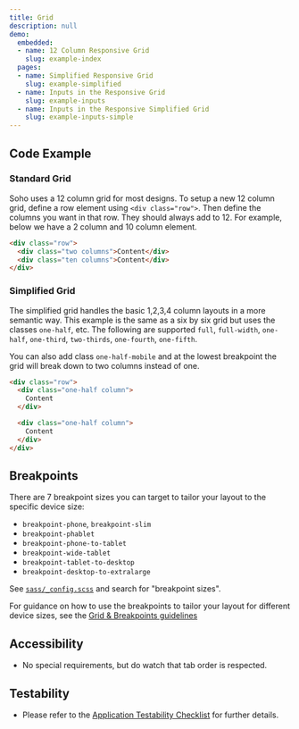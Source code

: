 ```yaml
---
title: Grid
description: null
demo:
  embedded:
  - name: 12 Column Responsive Grid
    slug: example-index
  pages:
  - name: Simplified Responsive Grid
    slug: example-simplified
  - name: Inputs in the Responsive Grid
    slug: example-inputs
  - name: Inputs in the Responsive Simplified Grid
    slug: example-inputs-simple
---
```


## Code Example

### Standard Grid

Soho uses a 12 column grid for most designs. To setup a new 12 column grid, define a row element using `<div class="row">`. Then define the columns you want in that row. They should always add to 12. For example, below we have a 2 column and 10 column element.

```html
<div class="row">
  <div class="two columns">Content</div>
  <div class="ten columns">Content</div>
</div>
```

### Simplified Grid

The simplified grid handles the basic 1,2,3,4 column layouts in a more semantic way. This example is the same as a six by six grid but uses the classes `one-half`, etc. The following are supported `full`, `full-width`, `one-half`, `one-third`, `two-thirds`, `one-fourth`, `one-fifth`.

You can also add class `one-half-mobile` and at the lowest breakpoint the grid will break down to two columns instead of one.

```html
<div class="row">
  <div class="one-half column">
    Content
  </div>

  <div class="one-half column">
    Content
  </div>
</div>
```

## Breakpoints

There are 7 breakpoint sizes you can target to tailor your layout to the specific device size:

- `breakpoint-phone`, `breakpoint-slim`
- `breakpoint-phablet`
- `breakpoint-phone-to-tablet`
- `breakpoint-wide-tablet`
- `breakpoint-tablet-to-desktop`
- `breakpoint-desktop-to-extralarge`

See [`sass/_config.scss`](src/core/_config.scss) and search for "breakpoint sizes".

For guidance on how to use the breakpoints to tailor your layout for different device sizes, see the [Grid & Breakpoints guidelines](/guidelines/page-structure/grid)

## Accessibility

- No special requirements, but do watch that tab order is respected.

## Testability

- Please refer to the [Application Testability Checklist](https://design.infor.com/resources/application-testability-checklist) for further details.
